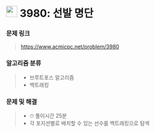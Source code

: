 # <img src="https://d2gd6pc034wcta.cloudfront.net/tier/12.svg" width="30">  3980: 선발 명단

### 문제 링크

> https://www.acmicpc.net/problem/3980



### 알고리즘 분류

>- 브루트포스 알고리즘
>- 백트래킹



### 문제 및 해결

>- ⏱ 풀이시간 25분
>- 각 포지션별로 배치할 수 있는 선수를 백트래킹으로 탐색
